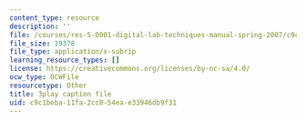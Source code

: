 ```yaml
---
content_type: resource
description: ''
file: /courses/res-5-0001-digital-lab-techniques-manual-spring-2007/c9c1beba11fa2cc854eae33946db9f31_e99nsCAsJrw.srt
file_size: 19378
file_type: application/x-subrip
learning_resource_types: []
license: https://creativecommons.org/licenses/by-nc-sa/4.0/
ocw_type: OCWFile
resourcetype: Other
title: 3play caption file
uid: c9c1beba-11fa-2cc8-54ea-e33946db9f31
---
```

